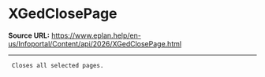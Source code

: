 # XGedClosePage

**Source URL:** https://www.eplan.help/en-us/Infoportal/Content/api/2026/XGedClosePage.html

---

```
 Closes all selected pages.

```